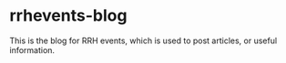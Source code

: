 # rrhevents-blog
This is the blog for RRH events, which is used to post articles, or useful information.
